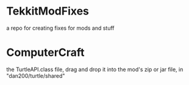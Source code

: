 # TekkitModFixes
a repo for creating fixes for mods and stuff

# ComputerCraft
the TurtleAPI.class file, drag and drop it into the mod's zip or jar file, in "dan200/turtle/shared"
